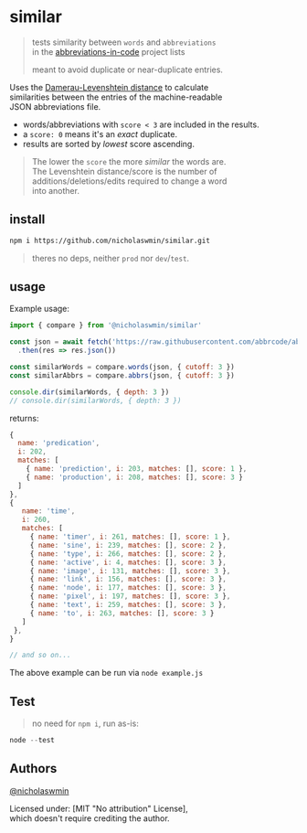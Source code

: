 # similar 

> tests similarity between `words` and `abbreviations`   
> in the [abbreviations-in-code][abbrs-in-code] project lists
>
> meant to avoid duplicate or near-duplicate entries.

Uses the [Damerau-Levenshtein distance][leven-algo] to calculate   
similarities between the entries of the machine-readable   
JSON abbreviations file.    

- words/abbreviations with `score < 3` are included in the results.
- a `score: 0` means it's an *exact* duplicate.  
- results are sorted by *lowest* score ascending.  

> The lower the `score` the more *similar* the words are.      
> The Levenshtein distance/score is the number of   
> additions/deletions/edits required to change a word   
> into another.

## install 

```bash
npm i https://github.com/nicholaswmin/similar.git
```

> theres no deps, neither `prod` nor `dev`/`test`.

## usage

Example usage:

```js
import { compare } from '@nicholaswmin/similar'

const json = await fetch('https://raw.githubusercontent.com/abbrcode/abbreviations-in-code/refs/heads/main/data/abbrs/.json')
  .then(res => res.json())

const similarWords = compare.words(json, { cutoff: 3 })
const similarAbbrs = compare.abbrs(json, { cutoff: 3 })

console.dir(similarWords, { depth: 3 })
// console.dir(similarWords, { depth: 3 })
```

returns:

```js
{
  name: 'predication',
  i: 202,
  matches: [
    { name: 'prediction', i: 203, matches: [], score: 1 },
    { name: 'production', i: 208, matches: [], score: 3 }
  ]
},
{
   name: 'time',
   i: 260,
   matches: [
     { name: 'timer', i: 261, matches: [], score: 1 },
     { name: 'sine', i: 239, matches: [], score: 2 },
     { name: 'type', i: 266, matches: [], score: 2 },
     { name: 'active', i: 4, matches: [], score: 3 },
     { name: 'image', i: 131, matches: [], score: 3 },
     { name: 'link', i: 156, matches: [], score: 3 },
     { name: 'node', i: 177, matches: [], score: 3 },
     { name: 'pixel', i: 197, matches: [], score: 3 },
     { name: 'text', i: 259, matches: [], score: 3 },
     { name: 'to', i: 263, matches: [], score: 3 }
   ]
 },
}

// and so on...
```

The above example can be run via `node example.js`

## Test

> no need for `npm i`, run as-is:

```js
node --test
```

## Authors

[@nicholaswmin][nicholaswmin]

Licensed under: [MIT "No attribution" License],   
which doesn't require crediting the author.

[nicholaswmin]: https://github.com/nicholaswmin
[abbrs-in-code]: https://github.com/abbrcode/abbreviations-in-code
[leven-algo]: https://en.wikipedia.org/wiki/Damerau%E2%80%93Levenshtein_distance
